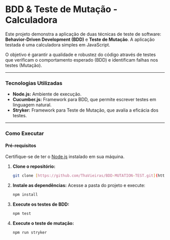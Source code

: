 # BDD & Teste de Mutação - Calculadora

Este projeto demonstra a aplicação de duas técnicas de teste de software: **Behavior-Driven Development (BDD)** e **Teste de Mutação**. A aplicação testada é uma calculadora simples em JavaScript.

O objetivo é garantir a qualidade e robustez do código através de testes que verificam o comportamento esperado (BDD) e identificam falhas nos testes (Mutação).

---

### Tecnologias Utilizadas

* **Node.js:** Ambiente de execução.
* **Cucumber.js:** Framework para BDD, que permite escrever testes em linguagem natural.
* **Stryker:** Framework para Teste de Mutação, que avalia a eficácia dos testes.

---

### Como Executar

#### Pré-requisitos

Certifique-se de ter o [Node.js](https://nodejs.org/) instalado em sua máquina.

1.  **Clone o repositório:**
    ```bash
    git clone [https://github.com/ThaVieiras/BDD-MUTATION-TEST.git](https://github.com/ThaVieiras/BDD-MUTATION-TEST.git)
    ```
2.  **Instale as dependências:**
    Acesse a pasta do projeto e execute:
    ```bash
    npm install
    ```
3.  **Execute os testes de BDD:**
    ```bash
    npm test
    ```
4.  **Execute o teste de mutação:**
    ```bash
    npm run stryker
    ```
